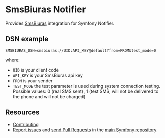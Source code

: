 SmsBiuras Notifier
==================

Provides [SmsBiuras](https://www.smsbiuras.lt) integration for Symfony Notifier.

DSN example
-----------

```
SMSBIURAS_DSN=smsbiuras://UID:API_KEY@default?from=FROM&test_mode=0
```

where:
 - `UID` is your client code
 - `API_KEY` is your SmsBiuras api key
 - `FROM` is your sender
 - `TEST_MODE` the test parameter is used during system connection testing.
   Possible values: 0 (real SMS sent), 1 (test SMS, will not be delivered to the phone and will not be charged)

Resources
---------

 * [Contributing](https://symfony.com/doc/current/contributing/index.html)
 * [Report issues](https://github.com/symfony/symfony/issues) and
   [send Pull Requests](https://github.com/symfony/symfony/pulls)
   in the [main Symfony repository](https://github.com/symfony/symfony)
